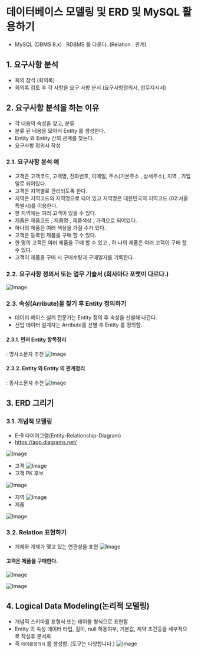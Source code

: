 # 데이터베이스 모델링 및 ERD 및 MySQL 활용하기

- MySQL (DBMS 8.x)
  : RDBMS 를 다룬다. (Relation : 관계)

## 1. 요구사항 분석

- 회의 참석 (회의록)
- 회의록 검토 후 각 사항을 요구 사항 분서 (요구사항정의서, 업무지시서)

## 2. 요구사항 분석을 하는 이유

- 각 내용의 속성을 찾고, 분류
- 분류 된 내용을 모아서 Entity 를 생성한다.
- Entity 와 Entity 간의 관계를 찾는다.
- 요구사항 정의서 작성

### 2.1. 요구사항 분석 예

- 고객은 고객코드, 고객명, 전화번호, 이메일, 주소(기본주소 , 상세주소), 지역 , 가입일로 되어있다.
- 고객은 지역별로 관리되도록 한다.
- 지역은 지역코드와 지역명으로 되어 있고 지역명은 대한민국의 지역코드 (02:서울특별시)를 이용한다.
- 한 지역에는 여러 고객이 있을 수 있다.
- 제품은 제품코드 , 제품명 , 제품색상 , 가격으로 되어있다.
- 하나의 제품은 여러 색상을 가질 수가 있다.
- 고객은 등록된 제품을 구매 할 수 있다.
- 한 명의 고객은 여러 제품을 구매 할 수 있고 , 하 나의 제품은 여러 고객이 구매 할 수 있다.
- 고객이 제품을 구매 시 구매수량과 구매일자를 기록한다.

### 2.2. 요구사항 정의서 또는 업무 기술서 (회사마다 포맷이 다르다.)

![Image](https://github.com/user-attachments/assets/2487034b-ac24-4a7d-8311-560b661bbca3)

### 2.3. 속성(Arribute)을 찾기 후 Entity 정의하기

- 데이터 베이스 설계 전문가는 Entity 정의 후 속성을 선별해 나간다.
- 신입 데이터 설계자는 Arribute를 선별 후 Entity 를 정의함.

#### 2.3.1. 먼저 Entity 항목정리

: 명사소문자 추천
![Image](https://github.com/user-attachments/assets/c436bc07-4d36-4ef0-95e8-003c8986e5e6)

#### 2.3.2. Entity 와 Entity 의 관계정리

: 동사소문자 추천
![Image](https://github.com/user-attachments/assets/fbdd51a4-5598-4255-9eb5-bd692c4c7906)

## 3. ERD 그리기

### 3.1. 개념적 모델링

- E-R 다이어그램(Entity-Relationship-Diagram)
- https://app.diagrams.net/

![Image](https://github.com/user-attachments/assets/8850d53f-139d-4b6f-aa56-f381c30aebc5)

- 고객
  ![Image](https://github.com/user-attachments/assets/b5610af3-1607-40ff-9d52-048dbf7c530a)
- 고객 PK 후보

![Image](https://github.com/user-attachments/assets/c692dedf-40cd-4773-9d62-932b89df0736)

- 지역
  ![Image](https://github.com/user-attachments/assets/a2f93f82-e4e8-45b4-83e9-03802d5335d1)
- 제품

![Image](https://github.com/user-attachments/assets/b052722e-b0da-4b0f-b729-086446270da6)

### 3.2. Relation 표현하기

- 개체와 개체가 맺고 있는 연관성을 표현
  ![Image](https://github.com/user-attachments/assets/3b488f64-e688-458f-82b6-c2cc57a5568a)

#### 고객은 제품을 구매한다.

![Image](https://github.com/user-attachments/assets/a7d3c044-b3c6-46a2-a438-21ebc151ee01)

![Image](https://github.com/user-attachments/assets/a192d36d-e0f4-44d3-98c3-74c995548e78)

## 4. Logical Data Modeling(논리적 모델링)

- 개념적 스키마를 표형식 또는 테이블 형식으로 표현함
- Entity 의 속성 데이터 타입, 길이, null 허용여부, 기본값, 제약 조건등을 세부적으로 작성후 문서화
- 즉 `테이블정의서` 를 생성함. (도구는 다양합니다.)
  ![Image](https://github.com/user-attachments/assets/5845caf6-e108-40c5-9256-604b27b35669)

